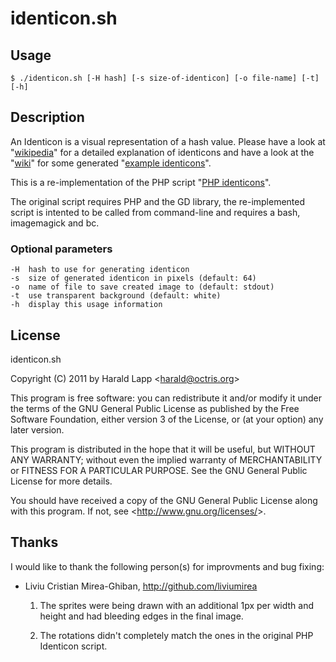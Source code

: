 identicon.sh
============

Usage
-----

    $ ./identicon.sh [-H hash] [-s size-of-identicon] [-o file-name] [-t] [-h]

Description
-----------

An Identicon is a visual representation of a hash value. Please have a look at "[wikipedia](http://en.wikipedia.org/wiki/Identicon)"
for a detailed explanation of identicons and have a look at the "[wiki](https://github.com/aurora/identicon/wiki/Examples)" for some
generated "[example identicons](https://github.com/aurora/identicon/wiki/Examples)". 

This is a re-implementation of the PHP script "[PHP identicons](http://identicons.sf.net/)".

The original script requires PHP and the GD library, the re-implemented script is intented to be called from 
command-line and requires a bash, imagemagick and bc.

### Optional parameters

    -H  hash to use for generating identicon
    -s  size of generated identicon in pixels (default: 64)
    -o  name of file to save created image to (default: stdout)
    -t  use transparent background (default: white)
    -h  display this usage information

License
-------

identicon.sh

Copyright (C) 2011 by Harald Lapp <<harald@octris.org>>
 
This program is free software: you can redistribute it and/or modify
it under the terms of the GNU General Public License as published by
the Free Software Foundation, either version 3 of the License, or
(at your option) any later version.
 
This program is distributed in the hope that it will be useful,
but WITHOUT ANY WARRANTY; without even the implied warranty of
MERCHANTABILITY or FITNESS FOR A PARTICULAR PURPOSE.  See the
GNU General Public License for more details.
 
You should have received a copy of the GNU General Public License
along with this program.  If not, see <<http://www.gnu.org/licenses/>>.

Thanks
------

I would like to thank the following person(s) for improvments and bug fixing:

*   Liviu Cristian Mirea-Ghiban, http://github.com/liviumirea
    
    1.  The sprites were being drawn with an additional 1px per width and height 
        and had bleeding edges in the final image.

    2.  The rotations didn't completely match the ones in the original PHP 
        Identicon script.

